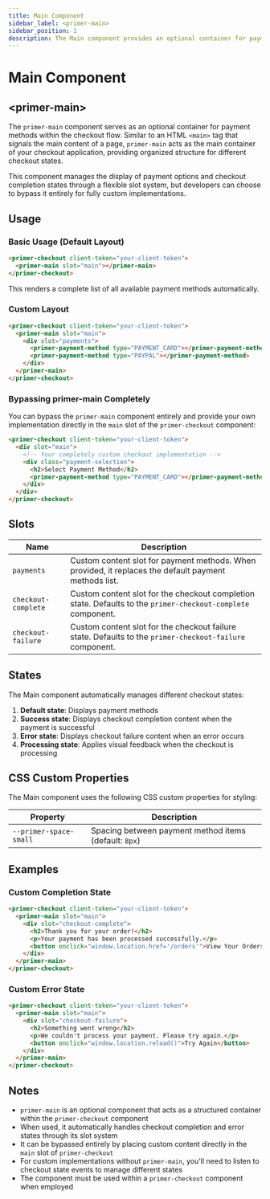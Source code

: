 ```yaml
---
title: Main Component
sidebar_label: <primer-main>
sidebar_position: 1
description: The Main component provides an optional container for payment methods and checkout completion states.
---
```


# Main Component
## \<primer-main\>

The `primer-main` component serves as an optional container for payment methods within the checkout flow. Similar to an HTML `<main>` tag that signals the main content of a page, `primer-main` acts as the main container of your checkout application, providing organized structure for different checkout states.

This component manages the display of payment options and checkout completion states through a flexible slot system, but developers can choose to bypass it entirely for fully custom implementations.

## Usage

### Basic Usage (Default Layout)

```html
<primer-checkout client-token="your-client-token">
  <primer-main slot="main"></primer-main>
</primer-checkout>
```

This renders a complete list of all available payment methods automatically.

### Custom Layout

```html
<primer-checkout client-token="your-client-token">
  <primer-main slot="main">
    <div slot="payments">
      <primer-payment-method type="PAYMENT_CARD"></primer-payment-method>
      <primer-payment-method type="PAYPAL"></primer-payment-method>
    </div>
  </primer-main>
</primer-checkout>
```

### Bypassing primer-main Completely

You can bypass the `primer-main` component entirely and provide your own implementation directly in the `main` slot of the `primer-checkout` component:

```html
<primer-checkout client-token="your-client-token">
  <div slot="main">
    <!-- Your completely custom checkout implementation -->
    <div class="payment-selection">
      <h2>Select Payment Method</h2>
      <primer-payment-method type="PAYMENT_CARD"></primer-payment-method>
    </div>
  </div>
</primer-checkout>
```

## Slots

| Name                | Description                                                                                                  |
|---------------------|--------------------------------------------------------------------------------------------------------------|
| `payments`          | Custom content slot for payment methods. When provided, it replaces the default payment methods list.        |
| `checkout-complete` | Custom content slot for the checkout completion state. Defaults to the `primer-checkout-complete` component. |
| `checkout-failure`  | Custom content slot for the checkout failure state. Defaults to the `primer-checkout-failure` component.     |

## States

The Main component automatically manages different checkout states:

1. **Default state**: Displays payment methods
2. **Success state**: Displays checkout completion content when the payment is successful
3. **Error state**: Displays checkout failure content when an error occurs
4. **Processing state**: Applies visual feedback when the checkout is processing

## CSS Custom Properties

The Main component uses the following CSS custom properties for styling:

| Property               | Description                                           |
|------------------------|-------------------------------------------------------|
| `--primer-space-small` | Spacing between payment method items (default: `8px`) |

## Examples

### Custom Completion State

```html
<primer-checkout client-token="your-client-token">
  <primer-main slot="main">
    <div slot="checkout-complete">
      <h2>Thank you for your order!</h2>
      <p>Your payment has been processed successfully.</p>
      <button onclick="window.location.href='/orders'">View Your Orders</button>
    </div>
  </primer-main>
</primer-checkout>
```

### Custom Error State

```html
<primer-checkout client-token="your-client-token">
  <primer-main slot="main">
    <div slot="checkout-failure">
      <h2>Something went wrong</h2>
      <p>We couldn't process your payment. Please try again.</p>
      <button onclick="window.location.reload()">Try Again</button>
    </div>
  </primer-main>
</primer-checkout>
```


## Notes

- `primer-main` is an optional component that acts as a structured container within the `primer-checkout` component
- When used, it automatically handles checkout completion and error states through its slot system
- It can be bypassed entirely by placing custom content directly in the `main` slot of `primer-checkout`
- For custom implementations without `primer-main`, you'll need to listen to checkout state events to manage different states
- The component must be used within a `primer-checkout` component when employed
